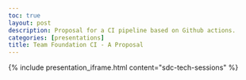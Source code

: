 ```yaml
---
toc: true
layout: post
description: Proposal for a CI pipeline based on Github actions.
categories: [presentations]
title: Team Foundation CI - A Proposal
---
```

{% include presentation_iframe.html content="sdc-tech-sessions" %}
